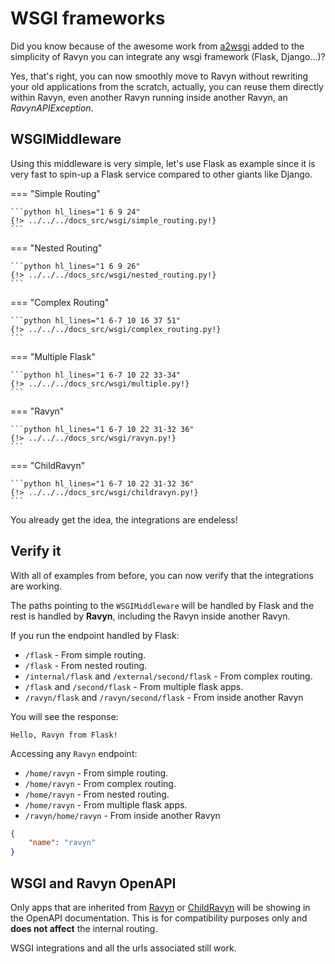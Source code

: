 # WSGI frameworks

Did you know because of the awesome work from [a2wsgi](https://github.com/abersheeran/a2wsgi)
added to the simplicity of Ravyn you can integrate any wsgi framework (Flask, Django...)?

Yes, that's right, you can now smoothly move to Ravyn without rewriting your old applications from the scratch,
actually, you can reuse them directly within Ravyn, even another Ravyn running inside another Ravyn,
an *RavynAPIException*.

## WSGIMiddleware

Using this middleware is very simple, let's use Flask as example since it is very fast to spin-up a Flask service
compared to other giants like Django.

=== "Simple Routing"

    ```python hl_lines="1 6 9 24"
    {!> ../../../docs_src/wsgi/simple_routing.py!}
    ```

=== "Nested Routing"

    ```python hl_lines="1 6 9 26"
    {!> ../../../docs_src/wsgi/nested_routing.py!}
    ```

=== "Complex Routing"

    ```python hl_lines="1 6-7 10 16 37 51"
    {!> ../../../docs_src/wsgi/complex_routing.py!}
    ```

=== "Multiple Flask"

    ```python hl_lines="1 6-7 10 22 33-34"
    {!> ../../../docs_src/wsgi/multiple.py!}
    ```

=== "Ravyn"

    ```python hl_lines="1 6-7 10 22 31-32 36"
    {!> ../../../docs_src/wsgi/ravyn.py!}
    ```

=== "ChildRavyn"

    ```python hl_lines="1 6-7 10 22 31-32 36"
    {!> ../../../docs_src/wsgi/childravyn.py!}
    ```

You already get the idea, the integrations are endeless!

## Verify it

With all of examples from before, you can now verify that the integrations are working.

The paths pointing to the `WSGIMiddleware` will be handled by Flask and the rest is handled by **Ravyn**,
including the Ravyn inside another Ravyn.

If you run the endpoint handled by Flask:

* `/flask` - From simple routing.
* `/flask` - From nested routing.
* `/internal/flask` and `/external/second/flask` - From complex routing.
* `/flask` and `/second/flask` - From multiple flask apps.
* `/ravyn/flask` and `/ravyn/second/flask` - From inside another Ravyn

You will see the response:

```shell
Hello, Ravyn from Flask!
```

Accessing any `Ravyn` endpoint:

* `/home/ravyn` - From simple routing.
* `/home/ravyn` - From complex routing.
* `/home/ravyn` - From nested routing.
* `/home/ravyn` - From multiple flask apps.
* `/ravyn/home/ravyn` - From inside another Ravyn

```json
{
    "name": "ravyn"
}
```

## WSGI and Ravyn OpenAPI

Only apps that are inherited from [Ravyn](./application/applications.md)
or [ChildRavyn](./routing/router.md#child-ravyn-application) will be showing
in the OpenAPI documentation. This is for compatibility purposes only and **does not affect** the internal
routing.

WSGI integrations and all the urls associated still work.
